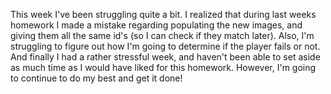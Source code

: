 This week I've been struggling quite a bit. I realized that during last 
weeks homework I made a mistake regarding populating the new images, and 
giving them all the same id's (so I can check if they match later). Also, 
I'm struggling to figure out how I'm going to determine if the player fails or not. And finally I had a rather stressful week, and haven't been able to set aside as much time as I would have liked for this homework. However, I'm going to continue to do my best and get it done!